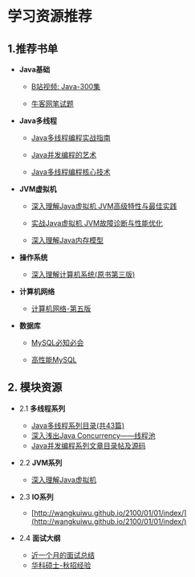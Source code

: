 # 学习资源推荐
## 1.推荐书单
-  <b>Java基础</b></br>
    - [B站视频: Java-300集](https://www.bilibili.com/video/av6749471)</br>

    - [牛客网笔试题](https://www.nowcoder.com/intelligentTest)
 -  <b>Java多线程</b></br>
    
    - [Java多线程编程实战指南](https://pan.baidu.com/s/1ACiNLZtaTkwTdz6NHFuSew)
    
    - [Java并发编程的艺术](https://pan.baidu.com/s/1ACiNLZtaTkwTdz6NHFuSew)
    
    - [Java多线程编程核心技术](https://pan.baidu.com/s/1ACiNLZtaTkwTdz6NHFuSew)
 - <b>JVM虚拟机</b>
  
    - [深入理解Java虚拟机 JVM高级特性与最佳实践](https://pan.baidu.com/s/1SNI8io12SGVadz039Uzn7g)
    
    - [实战Java虚拟机  JVM故障诊断与性能优化](https://pan.baidu.com/s/1SNI8io12SGVadz039Uzn7g)
     
    - [深入理解Java内存模型](https://pan.baidu.com/s/1SNI8io12SGVadz039Uzn7g)

 - <b>操作系统</b>
   - [深入理解计算机系统(原书第三版)](https://pan.baidu.com/s/1LONX7g1rzfzhIvKNp2i-FA)
    
 - <b>计算机网络</b>
    - [计算机网络-第五版](https://pan.baidu.com/s/1e121Ma3_KJu_4X5wL_sHaQ)
 - <b>数据库</b>
    
    - [MySQL必知必会](https://pan.baidu.com/s/1tRmtBjXPvcHvZxa5wyaqlw)
    
    - [高性能MySQL](https://pan.baidu.com/s/1tRmtBjXPvcHvZxa5wyaqlw)

## 2. 模块资源
   - 2.1 <b>多线程系列</b></br>
     - [Java多线程系列目录(共43篇)](https://blog.csdn.net/mingtianhaiyouwo/article/details/51012392)</br>
     - [深入浅出Java Concurrency——线程池](http://wanglizhi.github.io/2016/08/08/Java-Concurrency/)</br>
     - [Java并发编程系列文章目录帖及源码](https://blog.csdn.net/u011116672/article/details/51180166)

  - 2.2 <b>JVM系列</b></br>
     - [深入理解Java虚拟机](https://blog.csdn.net/column/details/21960.html)
  - 2.3 <b>IO系列</b></br>
     - [http://wangkuiwu.github.io/2100/01/01/index/](http://wangkuiwu.github.io/2100/01/01/index/)

  - 2.4 <b>面试大纲</b></br>
     - [近一个月的面试总结](https://blog.csdn.net/Yan456jie/article/details/52439457) 
     - [华科硕士-秋招经验](https://blog.csdn.net/a724888/article/details/82532520)